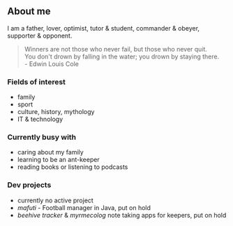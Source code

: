 ## About me

I am a father, lover, optimist, tutor & student, commander & obeyer, supporter & opponent.

> Winners are not those who never fail, but those who never quit.  
> You don't drown by falling in the water; you drown by staying there.  
>     - Edwin Louis Cole

### Fields of interest

- family
- sport
- culture, history, mythology
- IT & technology

### Currently busy with

- caring about my family
- learning to be an ant-keeper
- reading books or listening to podcasts

### Dev projects

- currently no active project
- *mafuti* - Football manager in Java, put on hold
- *beehive tracker* & *myrmecolog* note taking apps for keepers, put on hold
